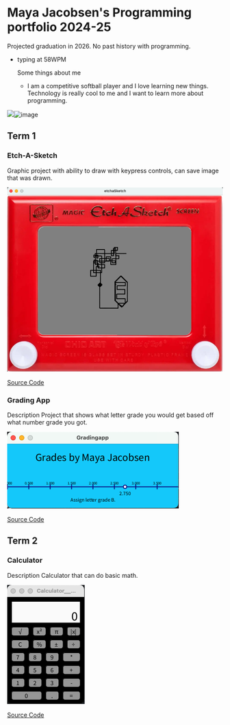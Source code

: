 # Maya Jacobsen's Programming portfolio 2024-25
Projected graduation in 2026. No past history with programming. 
- typing at 58WPM

  Some things about me
  + I am a competitive softball player and I love learning new things. Technology is really cool to me and I want to learn more about programming.

![](<img src="https://encrypted-tbn0.gstatic.com/images?q=tbn:ANd9GcQB7PnzwxMAeb1V99shVcillxQBQgbfIpHiAQ:https://c0.wallpaperflare.com/preview/1002/258/526/softball-baseball-ball-sport.jpg&amp;usqp=CAU" alt="HD wallpaper: softball, baseball, sport, recreation, game, field, leather |  Wallpaper Flare"/>)![image](https://github.com/user-attachments/assets/4b0286ee-9170-4961-b030-58d95f966f3b)




## Term 1
### Etch-A-Sketch

Graphic project with ability to draw with keypress controls, can save image that was drawn.

![Running Appl](https://github.com/9660543/programmingportfolio/blob/main/images/Etch-A-Sketch.png?raw=true)


[Source Code](https://github.com/9660543/programmingportfolio/tree/main/src/etchaSketch)

### Grading App

Description
Project that shows what letter grade you would get based off what number grade you got.

![Running App](https://github.com/9660543/programmingportfolio/blob/main/images/gradingApp.png?raw=true)


[Source Code](https://github.com/9660543/programmingportfolio/tree/main/src/term1/Gradingapp)

## Term 2
### Calculator

Description 
Calculator that can do basic math.

![Running App](https://github.com/9660543/programmingportfolio/blob/main/images/calc.png?raw=true)


[Source Code](https://github.com/9660543/programmingportfolio/tree/main/src/term2/Calculator__Maya_Jacobsen)

